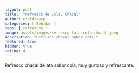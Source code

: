 ```yaml
---
layout: post
title:  "Refresco de Cola, Chacal"
author: czaldivarp
categories: [ Bebidas ]
tags: [ refrescos ]
image: assets/images/refresco-lata-cola-chacal.jpeg
description: "Refresco chacal sabor cola."
featured: true
hidden: true
rating: 4
---
```


Refresco chacal de lata sabor cola, muy gustoso y refrescante.